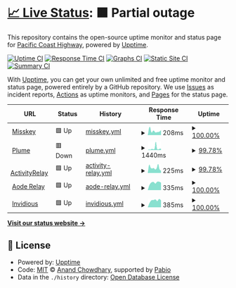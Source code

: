 # [📈 Live Status](https://upptime.seediqbale.xyz): <!--live status--> **🟧 Partial outage**

This repository contains the open-source uptime monitor and status page for [Pacific Coast Highway](https://upptime.seediqbale.xyz), powered by [Upptime](https://github.com/upptime/upptime).

[![Uptime CI](https://github.com/pchxyz/upptime/workflows/Uptime%20CI/badge.svg)](https://github.com/pchxyz/upptime/actions?query=workflow%3A%22Uptime+CI%22)
[![Response Time CI](https://github.com/pchxyz/upptime/workflows/Response%20Time%20CI/badge.svg)](https://github.com/pchxyz/upptime/actions?query=workflow%3A%22Response+Time+CI%22)
[![Graphs CI](https://github.com/pchxyz/upptime/workflows/Graphs%20CI/badge.svg)](https://github.com/pchxyz/upptime/actions?query=workflow%3A%22Graphs+CI%22)
[![Static Site CI](https://github.com/pchxyz/upptime/workflows/Static%20Site%20CI/badge.svg)](https://github.com/pchxyz/upptime/actions?query=workflow%3A%22Static+Site+CI%22)
[![Summary CI](https://github.com/pchxyz/upptime/workflows/Summary%20CI/badge.svg)](https://github.com/pchxyz/upptime/actions?query=workflow%3A%22Summary+CI%22)

With [Upptime](https://upptime.js.org), you can get your own unlimited and free uptime monitor and status page, powered entirely by a GitHub repository. We use [Issues](https://github.com/pchxyz/upptime/issues) as incident reports, [Actions](https://github.com/pchxyz/upptime/actions) as uptime monitors, and [Pages](https://upptime.seediqbale.xyz) for the status page.

<!--start: status pages-->
<!-- This summary is generated by Upptime (https://github.com/upptime/upptime) -->
<!-- Do not edit this manually, your changes will be overwritten -->
<!-- prettier-ignore -->
| URL | Status | History | Response Time | Uptime |
| --- | ------ | ------- | ------------- | ------ |
| <img alt="" src="https://icons.duckduckgo.com/ip3/seediqbale.xyz.ico" height="13"> [Misskey](https://seediqbale.xyz) | 🟩 Up | [misskey.yml](https://github.com/pchxyz/upptime/commits/HEAD/history/misskey.yml) | <details><summary><img alt="Response time graph" src="./graphs/misskey/response-time-week.png" height="20"> 208ms</summary><br><a href="https://upptime.seediqbale.xyz/history/misskey"><img alt="Response time 277" src="https://img.shields.io/endpoint?url=https%3A%2F%2Fraw.githubusercontent.com%2Fpchxyz%2Fupptime%2FHEAD%2Fapi%2Fmisskey%2Fresponse-time.json"></a><br><a href="https://upptime.seediqbale.xyz/history/misskey"><img alt="24-hour response time 245" src="https://img.shields.io/endpoint?url=https%3A%2F%2Fraw.githubusercontent.com%2Fpchxyz%2Fupptime%2FHEAD%2Fapi%2Fmisskey%2Fresponse-time-day.json"></a><br><a href="https://upptime.seediqbale.xyz/history/misskey"><img alt="7-day response time 208" src="https://img.shields.io/endpoint?url=https%3A%2F%2Fraw.githubusercontent.com%2Fpchxyz%2Fupptime%2FHEAD%2Fapi%2Fmisskey%2Fresponse-time-week.json"></a><br><a href="https://upptime.seediqbale.xyz/history/misskey"><img alt="30-day response time 250" src="https://img.shields.io/endpoint?url=https%3A%2F%2Fraw.githubusercontent.com%2Fpchxyz%2Fupptime%2FHEAD%2Fapi%2Fmisskey%2Fresponse-time-month.json"></a><br><a href="https://upptime.seediqbale.xyz/history/misskey"><img alt="1-year response time 277" src="https://img.shields.io/endpoint?url=https%3A%2F%2Fraw.githubusercontent.com%2Fpchxyz%2Fupptime%2FHEAD%2Fapi%2Fmisskey%2Fresponse-time-year.json"></a></details> | <details><summary><a href="https://upptime.seediqbale.xyz/history/misskey">100.00%</a></summary><a href="https://upptime.seediqbale.xyz/history/misskey"><img alt="All-time uptime 100.00%" src="https://img.shields.io/endpoint?url=https%3A%2F%2Fraw.githubusercontent.com%2Fpchxyz%2Fupptime%2FHEAD%2Fapi%2Fmisskey%2Fuptime.json"></a><br><a href="https://upptime.seediqbale.xyz/history/misskey"><img alt="24-hour uptime 100.00%" src="https://img.shields.io/endpoint?url=https%3A%2F%2Fraw.githubusercontent.com%2Fpchxyz%2Fupptime%2FHEAD%2Fapi%2Fmisskey%2Fuptime-day.json"></a><br><a href="https://upptime.seediqbale.xyz/history/misskey"><img alt="7-day uptime 100.00%" src="https://img.shields.io/endpoint?url=https%3A%2F%2Fraw.githubusercontent.com%2Fpchxyz%2Fupptime%2FHEAD%2Fapi%2Fmisskey%2Fuptime-week.json"></a><br><a href="https://upptime.seediqbale.xyz/history/misskey"><img alt="30-day uptime 100.00%" src="https://img.shields.io/endpoint?url=https%3A%2F%2Fraw.githubusercontent.com%2Fpchxyz%2Fupptime%2FHEAD%2Fapi%2Fmisskey%2Fuptime-month.json"></a><br><a href="https://upptime.seediqbale.xyz/history/misskey"><img alt="1-year uptime 100.00%" src="https://img.shields.io/endpoint?url=https%3A%2F%2Fraw.githubusercontent.com%2Fpchxyz%2Fupptime%2FHEAD%2Fapi%2Fmisskey%2Fuptime-year.json"></a></details>
| <img alt="" src="https://icons.duckduckgo.com/ip3/plume.seediqbale.xyz.ico" height="13"> [Plume](https://plume.seediqbale.xyz) | 🟥 Down | [plume.yml](https://github.com/pchxyz/upptime/commits/HEAD/history/plume.yml) | <details><summary><img alt="Response time graph" src="./graphs/plume/response-time-week.png" height="20"> 1440ms</summary><br><a href="https://upptime.seediqbale.xyz/history/plume"><img alt="Response time 870" src="https://img.shields.io/endpoint?url=https%3A%2F%2Fraw.githubusercontent.com%2Fpchxyz%2Fupptime%2FHEAD%2Fapi%2Fplume%2Fresponse-time.json"></a><br><a href="https://upptime.seediqbale.xyz/history/plume"><img alt="24-hour response time 1216" src="https://img.shields.io/endpoint?url=https%3A%2F%2Fraw.githubusercontent.com%2Fpchxyz%2Fupptime%2FHEAD%2Fapi%2Fplume%2Fresponse-time-day.json"></a><br><a href="https://upptime.seediqbale.xyz/history/plume"><img alt="7-day response time 1440" src="https://img.shields.io/endpoint?url=https%3A%2F%2Fraw.githubusercontent.com%2Fpchxyz%2Fupptime%2FHEAD%2Fapi%2Fplume%2Fresponse-time-week.json"></a><br><a href="https://upptime.seediqbale.xyz/history/plume"><img alt="30-day response time 831" src="https://img.shields.io/endpoint?url=https%3A%2F%2Fraw.githubusercontent.com%2Fpchxyz%2Fupptime%2FHEAD%2Fapi%2Fplume%2Fresponse-time-month.json"></a><br><a href="https://upptime.seediqbale.xyz/history/plume"><img alt="1-year response time 870" src="https://img.shields.io/endpoint?url=https%3A%2F%2Fraw.githubusercontent.com%2Fpchxyz%2Fupptime%2FHEAD%2Fapi%2Fplume%2Fresponse-time-year.json"></a></details> | <details><summary><a href="https://upptime.seediqbale.xyz/history/plume">99.78%</a></summary><a href="https://upptime.seediqbale.xyz/history/plume"><img alt="All-time uptime 99.58%" src="https://img.shields.io/endpoint?url=https%3A%2F%2Fraw.githubusercontent.com%2Fpchxyz%2Fupptime%2FHEAD%2Fapi%2Fplume%2Fuptime.json"></a><br><a href="https://upptime.seediqbale.xyz/history/plume"><img alt="24-hour uptime 99.99%" src="https://img.shields.io/endpoint?url=https%3A%2F%2Fraw.githubusercontent.com%2Fpchxyz%2Fupptime%2FHEAD%2Fapi%2Fplume%2Fuptime-day.json"></a><br><a href="https://upptime.seediqbale.xyz/history/plume"><img alt="7-day uptime 99.78%" src="https://img.shields.io/endpoint?url=https%3A%2F%2Fraw.githubusercontent.com%2Fpchxyz%2Fupptime%2FHEAD%2Fapi%2Fplume%2Fuptime-week.json"></a><br><a href="https://upptime.seediqbale.xyz/history/plume"><img alt="30-day uptime 99.76%" src="https://img.shields.io/endpoint?url=https%3A%2F%2Fraw.githubusercontent.com%2Fpchxyz%2Fupptime%2FHEAD%2Fapi%2Fplume%2Fuptime-month.json"></a><br><a href="https://upptime.seediqbale.xyz/history/plume"><img alt="1-year uptime 99.58%" src="https://img.shields.io/endpoint?url=https%3A%2F%2Fraw.githubusercontent.com%2Fpchxyz%2Fupptime%2FHEAD%2Fapi%2Fplume%2Fuptime-year.json"></a></details>
| <img alt="" src="https://icons.duckduckgo.com/ip3/relay-tw.seediqbale.xyz.ico" height="13"> [ActivityRelay](https://relay-tw.seediqbale.xyz) | 🟩 Up | [activity-relay.yml](https://github.com/pchxyz/upptime/commits/HEAD/history/activity-relay.yml) | <details><summary><img alt="Response time graph" src="./graphs/activity-relay/response-time-week.png" height="20"> 225ms</summary><br><a href="https://upptime.seediqbale.xyz/history/activity-relay"><img alt="Response time 348" src="https://img.shields.io/endpoint?url=https%3A%2F%2Fraw.githubusercontent.com%2Fpchxyz%2Fupptime%2FHEAD%2Fapi%2Factivity-relay%2Fresponse-time.json"></a><br><a href="https://upptime.seediqbale.xyz/history/activity-relay"><img alt="24-hour response time 98" src="https://img.shields.io/endpoint?url=https%3A%2F%2Fraw.githubusercontent.com%2Fpchxyz%2Fupptime%2FHEAD%2Fapi%2Factivity-relay%2Fresponse-time-day.json"></a><br><a href="https://upptime.seediqbale.xyz/history/activity-relay"><img alt="7-day response time 225" src="https://img.shields.io/endpoint?url=https%3A%2F%2Fraw.githubusercontent.com%2Fpchxyz%2Fupptime%2FHEAD%2Fapi%2Factivity-relay%2Fresponse-time-week.json"></a><br><a href="https://upptime.seediqbale.xyz/history/activity-relay"><img alt="30-day response time 216" src="https://img.shields.io/endpoint?url=https%3A%2F%2Fraw.githubusercontent.com%2Fpchxyz%2Fupptime%2FHEAD%2Fapi%2Factivity-relay%2Fresponse-time-month.json"></a><br><a href="https://upptime.seediqbale.xyz/history/activity-relay"><img alt="1-year response time 348" src="https://img.shields.io/endpoint?url=https%3A%2F%2Fraw.githubusercontent.com%2Fpchxyz%2Fupptime%2FHEAD%2Fapi%2Factivity-relay%2Fresponse-time-year.json"></a></details> | <details><summary><a href="https://upptime.seediqbale.xyz/history/activity-relay">99.78%</a></summary><a href="https://upptime.seediqbale.xyz/history/activity-relay"><img alt="All-time uptime 99.77%" src="https://img.shields.io/endpoint?url=https%3A%2F%2Fraw.githubusercontent.com%2Fpchxyz%2Fupptime%2FHEAD%2Fapi%2Factivity-relay%2Fuptime.json"></a><br><a href="https://upptime.seediqbale.xyz/history/activity-relay"><img alt="24-hour uptime 100.00%" src="https://img.shields.io/endpoint?url=https%3A%2F%2Fraw.githubusercontent.com%2Fpchxyz%2Fupptime%2FHEAD%2Fapi%2Factivity-relay%2Fuptime-day.json"></a><br><a href="https://upptime.seediqbale.xyz/history/activity-relay"><img alt="7-day uptime 99.78%" src="https://img.shields.io/endpoint?url=https%3A%2F%2Fraw.githubusercontent.com%2Fpchxyz%2Fupptime%2FHEAD%2Fapi%2Factivity-relay%2Fuptime-week.json"></a><br><a href="https://upptime.seediqbale.xyz/history/activity-relay"><img alt="30-day uptime 99.82%" src="https://img.shields.io/endpoint?url=https%3A%2F%2Fraw.githubusercontent.com%2Fpchxyz%2Fupptime%2FHEAD%2Fapi%2Factivity-relay%2Fuptime-month.json"></a><br><a href="https://upptime.seediqbale.xyz/history/activity-relay"><img alt="1-year uptime 99.77%" src="https://img.shields.io/endpoint?url=https%3A%2F%2Fraw.githubusercontent.com%2Fpchxyz%2Fupptime%2FHEAD%2Fapi%2Factivity-relay%2Fuptime-year.json"></a></details>
| <img alt="" src="https://icons.duckduckgo.com/ip3/aode.seediqbale.xyz.ico" height="13"> [Aode Relay](https://aode.seediqbale.xyz) | 🟩 Up | [aode-relay.yml](https://github.com/pchxyz/upptime/commits/HEAD/history/aode-relay.yml) | <details><summary><img alt="Response time graph" src="./graphs/aode-relay/response-time-week.png" height="20"> 335ms</summary><br><a href="https://upptime.seediqbale.xyz/history/aode-relay"><img alt="Response time 302" src="https://img.shields.io/endpoint?url=https%3A%2F%2Fraw.githubusercontent.com%2Fpchxyz%2Fupptime%2FHEAD%2Fapi%2Faode-relay%2Fresponse-time.json"></a><br><a href="https://upptime.seediqbale.xyz/history/aode-relay"><img alt="24-hour response time 335" src="https://img.shields.io/endpoint?url=https%3A%2F%2Fraw.githubusercontent.com%2Fpchxyz%2Fupptime%2FHEAD%2Fapi%2Faode-relay%2Fresponse-time-day.json"></a><br><a href="https://upptime.seediqbale.xyz/history/aode-relay"><img alt="7-day response time 335" src="https://img.shields.io/endpoint?url=https%3A%2F%2Fraw.githubusercontent.com%2Fpchxyz%2Fupptime%2FHEAD%2Fapi%2Faode-relay%2Fresponse-time-week.json"></a><br><a href="https://upptime.seediqbale.xyz/history/aode-relay"><img alt="30-day response time 324" src="https://img.shields.io/endpoint?url=https%3A%2F%2Fraw.githubusercontent.com%2Fpchxyz%2Fupptime%2FHEAD%2Fapi%2Faode-relay%2Fresponse-time-month.json"></a><br><a href="https://upptime.seediqbale.xyz/history/aode-relay"><img alt="1-year response time 302" src="https://img.shields.io/endpoint?url=https%3A%2F%2Fraw.githubusercontent.com%2Fpchxyz%2Fupptime%2FHEAD%2Fapi%2Faode-relay%2Fresponse-time-year.json"></a></details> | <details><summary><a href="https://upptime.seediqbale.xyz/history/aode-relay">100.00%</a></summary><a href="https://upptime.seediqbale.xyz/history/aode-relay"><img alt="All-time uptime 100.00%" src="https://img.shields.io/endpoint?url=https%3A%2F%2Fraw.githubusercontent.com%2Fpchxyz%2Fupptime%2FHEAD%2Fapi%2Faode-relay%2Fuptime.json"></a><br><a href="https://upptime.seediqbale.xyz/history/aode-relay"><img alt="24-hour uptime 100.00%" src="https://img.shields.io/endpoint?url=https%3A%2F%2Fraw.githubusercontent.com%2Fpchxyz%2Fupptime%2FHEAD%2Fapi%2Faode-relay%2Fuptime-day.json"></a><br><a href="https://upptime.seediqbale.xyz/history/aode-relay"><img alt="7-day uptime 100.00%" src="https://img.shields.io/endpoint?url=https%3A%2F%2Fraw.githubusercontent.com%2Fpchxyz%2Fupptime%2FHEAD%2Fapi%2Faode-relay%2Fuptime-week.json"></a><br><a href="https://upptime.seediqbale.xyz/history/aode-relay"><img alt="30-day uptime 100.00%" src="https://img.shields.io/endpoint?url=https%3A%2F%2Fraw.githubusercontent.com%2Fpchxyz%2Fupptime%2FHEAD%2Fapi%2Faode-relay%2Fuptime-month.json"></a><br><a href="https://upptime.seediqbale.xyz/history/aode-relay"><img alt="1-year uptime 100.00%" src="https://img.shields.io/endpoint?url=https%3A%2F%2Fraw.githubusercontent.com%2Fpchxyz%2Fupptime%2FHEAD%2Fapi%2Faode-relay%2Fuptime-year.json"></a></details>
| <img alt="" src="https://icons.duckduckgo.com/ip3/invidious.seediqbale.xyz.ico" height="13"> [Invidious](https://invidious.seediqbale.xyz) | 🟩 Up | [invidious.yml](https://github.com/pchxyz/upptime/commits/HEAD/history/invidious.yml) | <details><summary><img alt="Response time graph" src="./graphs/invidious/response-time-week.png" height="20"> 385ms</summary><br><a href="https://upptime.seediqbale.xyz/history/invidious"><img alt="Response time 317" src="https://img.shields.io/endpoint?url=https%3A%2F%2Fraw.githubusercontent.com%2Fpchxyz%2Fupptime%2FHEAD%2Fapi%2Finvidious%2Fresponse-time.json"></a><br><a href="https://upptime.seediqbale.xyz/history/invidious"><img alt="24-hour response time 389" src="https://img.shields.io/endpoint?url=https%3A%2F%2Fraw.githubusercontent.com%2Fpchxyz%2Fupptime%2FHEAD%2Fapi%2Finvidious%2Fresponse-time-day.json"></a><br><a href="https://upptime.seediqbale.xyz/history/invidious"><img alt="7-day response time 385" src="https://img.shields.io/endpoint?url=https%3A%2F%2Fraw.githubusercontent.com%2Fpchxyz%2Fupptime%2FHEAD%2Fapi%2Finvidious%2Fresponse-time-week.json"></a><br><a href="https://upptime.seediqbale.xyz/history/invidious"><img alt="30-day response time 362" src="https://img.shields.io/endpoint?url=https%3A%2F%2Fraw.githubusercontent.com%2Fpchxyz%2Fupptime%2FHEAD%2Fapi%2Finvidious%2Fresponse-time-month.json"></a><br><a href="https://upptime.seediqbale.xyz/history/invidious"><img alt="1-year response time 317" src="https://img.shields.io/endpoint?url=https%3A%2F%2Fraw.githubusercontent.com%2Fpchxyz%2Fupptime%2FHEAD%2Fapi%2Finvidious%2Fresponse-time-year.json"></a></details> | <details><summary><a href="https://upptime.seediqbale.xyz/history/invidious">100.00%</a></summary><a href="https://upptime.seediqbale.xyz/history/invidious"><img alt="All-time uptime 100.00%" src="https://img.shields.io/endpoint?url=https%3A%2F%2Fraw.githubusercontent.com%2Fpchxyz%2Fupptime%2FHEAD%2Fapi%2Finvidious%2Fuptime.json"></a><br><a href="https://upptime.seediqbale.xyz/history/invidious"><img alt="24-hour uptime 100.00%" src="https://img.shields.io/endpoint?url=https%3A%2F%2Fraw.githubusercontent.com%2Fpchxyz%2Fupptime%2FHEAD%2Fapi%2Finvidious%2Fuptime-day.json"></a><br><a href="https://upptime.seediqbale.xyz/history/invidious"><img alt="7-day uptime 100.00%" src="https://img.shields.io/endpoint?url=https%3A%2F%2Fraw.githubusercontent.com%2Fpchxyz%2Fupptime%2FHEAD%2Fapi%2Finvidious%2Fuptime-week.json"></a><br><a href="https://upptime.seediqbale.xyz/history/invidious"><img alt="30-day uptime 100.00%" src="https://img.shields.io/endpoint?url=https%3A%2F%2Fraw.githubusercontent.com%2Fpchxyz%2Fupptime%2FHEAD%2Fapi%2Finvidious%2Fuptime-month.json"></a><br><a href="https://upptime.seediqbale.xyz/history/invidious"><img alt="1-year uptime 100.00%" src="https://img.shields.io/endpoint?url=https%3A%2F%2Fraw.githubusercontent.com%2Fpchxyz%2Fupptime%2FHEAD%2Fapi%2Finvidious%2Fuptime-year.json"></a></details>

<!--end: status pages-->

[**Visit our status website →**](https://upptime.seediqbale.xyz)

## 📄 License

- Powered by: [Upptime](https://github.com/upptime/upptime)
- Code: [MIT](./LICENSE) © [Anand Chowdhary](https://anandchowdhary.com), supported by [Pabio](https://pabio.com)
- Data in the `./history` directory: [Open Database License](https://opendatacommons.org/licenses/odbl/1-0/)
